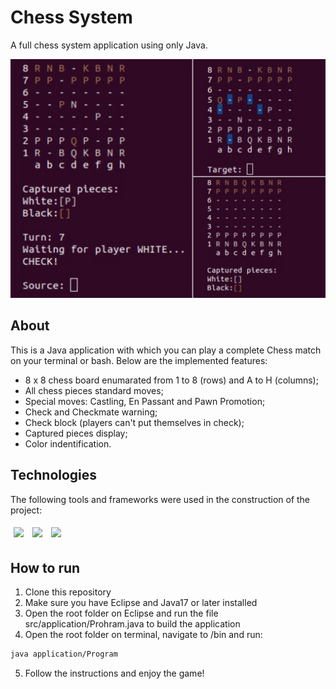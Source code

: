 # Chess System

A full chess system application using only Java.

<img src="/chess-system.jpeg" />

## About

This is a Java application with which you can play a complete Chess match on your terminal or bash. Below are the implemented features:

- 8 x 8  chess board enumarated from 1 to 8 (rows) and A to H (columns);
- All chess pieces standard moves;
- Special moves: Castling, En Passant and Pawn Promotion;
- Check and Checkmate warning;
- Check block (players can't put themselves in check);
- Captured pieces display;
- Color indentification.

## Technologies
The following tools and frameworks were used in the construction of the project:<br>
<p>
  <img style='margin: 5px;' src='https://img.shields.io/badge/java-17%20-%2320232a.svg?&style=for-the-badge&color=critical'>
  <img style='margin: 5px;' src='https://img.shields.io/badge/eclipse-ide%20-%2320232a.svg?&style=for-the-badge&color=darkblue&logo=eclipse&logoColor=darkblue'>
  <img style='margin: 5px;' src='https://img.shields.io/badge/git-%20%20-%2320232a.svg?&style=for-the-badge&color=orange&logo=git&logoColor=orange'/>
</p>

## How to run

1. Clone this repository
2. Make sure you have Eclipse and Java17 or later installed
3. Open the root folder on Eclipse and run the file src/application/Prohram.java to build the application
4. Open the root folder on terminal, navigate to /bin and run:
```bash
java application/Program
```
5. Follow the instructions and enjoy the game!
